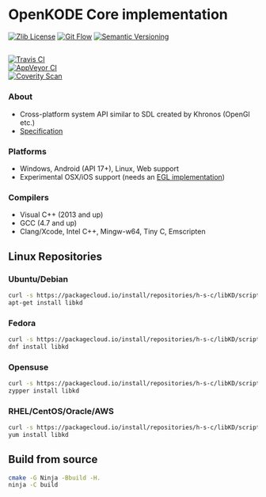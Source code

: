 # OpenKODE Core implementation
[![Zlib License](https://img.shields.io/:license-zlib-blue.svg)](https://opensource.org/licenses/Zlib)
[![Git Flow](https://img.shields.io/:standard-gitflow-green.svg)](http://nvie.com/git-model)
[![Semantic Versioning](https://img.shields.io/:standard-semver-green.svg)](http://semver.org)

##
[![Travis CI](https://img.shields.io/travis/h-s-c/libKD/master.svg?label=TravisCI)](https://travis-ci.org/h-s-c/libKD)  
[![AppVeyor CI](https://img.shields.io/appveyor/ci/h-s-c/libKD/master.svg?label=AppVeyorCI)](https://ci.appveyor.com/project/h-s-c/libKD)  
[![Coverity Scan](https://img.shields.io/coverity/scan/3798.svg?label=CoverityScan)](https://scan.coverity.com/projects/h-s-c-libkd)  

### About
-   Cross-platform system API similar to SDL created by Khronos (OpenGl etc.)
-   [Specification](https://www.khronos.org/registry/kode/)

### Platforms
-   Windows, Android (API 17+), Linux, Web support
-   Experimental OSX/iOS support (needs an [EGL implementation](https://github.com/davidandreoletti/libegl/))

### Compilers
-   Visual C++ (2013 and up)
-   GCC (4.7 and up)
-   Clang/Xcode, Intel C++, Mingw-w64, Tiny C, Emscripten

## Linux Repositories
### Ubuntu/Debian
```bash
curl -s https://packagecloud.io/install/repositories/h-s-c/libKD/script.deb.sh | sudo bash
apt-get install libkd
```

### Fedora
```bash
curl -s https://packagecloud.io/install/repositories/h-s-c/libKD/script.rpm.sh | sudo bash
dnf install libkd
```

### Opensuse
```bash
curl -s https://packagecloud.io/install/repositories/h-s-c/libKD/script.rpm.sh | sudo bash
zypper install libkd
```

### RHEL/CentOS/Oracle/AWS
```bash
curl -s https://packagecloud.io/install/repositories/h-s-c/libKD/script.rpm.sh | sudo bash
yum install libkd
```

## Build from source
```bash
cmake -G Ninja -Bbuild -H.
ninja -C build
```